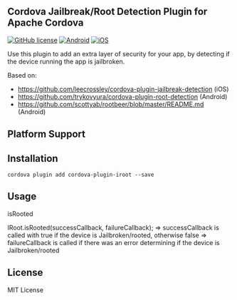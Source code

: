 ## Cordova Jailbreak/Root Detection Plugin for Apache Cordova

[![GitHub license](https://img.shields.io/badge/license-MIT-blue.svg)](https://raw.githubusercontent.com/WuglyakBolgoink/cordova-plugin-iroot/master/LICENSE)
[![Android](https://img.shields.io/badge/android-failed-red.svg)](https://shields.io)
[![iOS](https://img.shields.io/badge/android-success-green.svg)](https://shields.io)


Use this plugin to add an extra layer of security for your app, by detecting if the device running the app is jailbroken.

Based on:

- https://github.com/leecrossley/cordova-plugin-jailbreak-detection (iOS)
- https://github.com/trykovyura/cordova-plugin-root-detection (Android)
- https://github.com/scottyab/rootbeer/blob/master/README.md (Android)

## Platform Support

## Installation

```
cordova plugin add cordova-plugin-iroot --save
```
   
   
## Usage

isRooted

IRoot.isRooted(successCallback, failureCallback);
=> successCallback is called with true if the device is Jailbroken/rooted, otherwise false
=> failureCallback is called if there was an error determining if the device is Jailbroken/rooted


## License

MIT License
